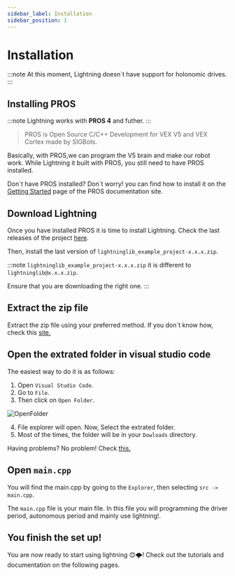 ```yaml
---
sidebar_label: Installation 
sidebar_position: 1
---
```


# Installation 
:::note
At this moment, Lightning doesn´t have support for holonomic drives. 
:::

## Installing PROS
:::note
Lightning works with **PROS 4** and futher.
:::

>PROS is Open Source C/C++ Development for VEX V5 and VEX Cortex made by SIGBots.

Basically, with PROS,we can program the V5 brain and make our robot work. While Lightning it built with PROS, 
you still need to have PROS installed. 

Don´t have PROS installed? Don´t worry! you can find how to install it on the [Getting Started](https://pros.cs.purdue.edu/v5/getting-started/index.html) page of the PROS documentation site.

## Download Lightning
Once you have installed PROS it is time to install Lightning. Check the last releases of the project [here](https://github.com/HectorAlonso18/Lightninglib). 

Then, install the last version of ```lightninglib_example_project-x.x.x.zip```.

:::note
```lightninglib_example_project-x.x.x.zip``` it is different to ```lightninglib@x.x.x.zip```.

Ensure that you are downloading the right one. 
:::

## Extract the zip file
Extract the zip file using your preferred method. If you don´t know how, check this [site.](https://www.wikihow.com/Unzip-a-File)

## Open the extrated folder in visual studio code
The easiest way to do it is as follows: 

1. Open ```Visual Studio Code```. 
2. Go to ```File```.
3. Then click on ```Open Folder```.

![OpenFolder](/img/Open_folder_vsc_tutorial.png)

4. File explorer will open. Now, Select the extrated folder. 
5. Most of the times, the folder will be in your ```Dowloads``` directory. 

Having problems? No problem! Check [this.](https://youtu.be/u3PMR8voOo0?t=7)

## Open ```main.cpp```
You will find the main.cpp by going to the ```Explorer```, then selecting  ```src -> main.cpp```.

The `main.cpp` file is your main file. In this file you will programming the driver period, autonomous period and mainly use lightning!. 


## You finish the set up!
You are now ready to start using lightning 😊🌩️! Check out the tutorials and documentation on the following pages. 
